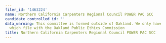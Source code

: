 ```yaml
---
filer_id: '1463224'
name: Northern California Carpenters Regional Council POWER PAC SCC
candidate_controlled_id: ''
data_warning: This committee is formed outside of Oakland. We only have data on committees
  which file with the Oakland Public Ethics Commission
title: Northern California Carpenters Regional Council POWER PAC SCC
---
```


